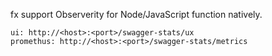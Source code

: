 fx support Observerity for Node/JavaScript function natively. 

```
ui: http://<host>:<port>/swagger-stats/ux
promethus: http://<host>:<port>/swagger-stats/metrics
```
